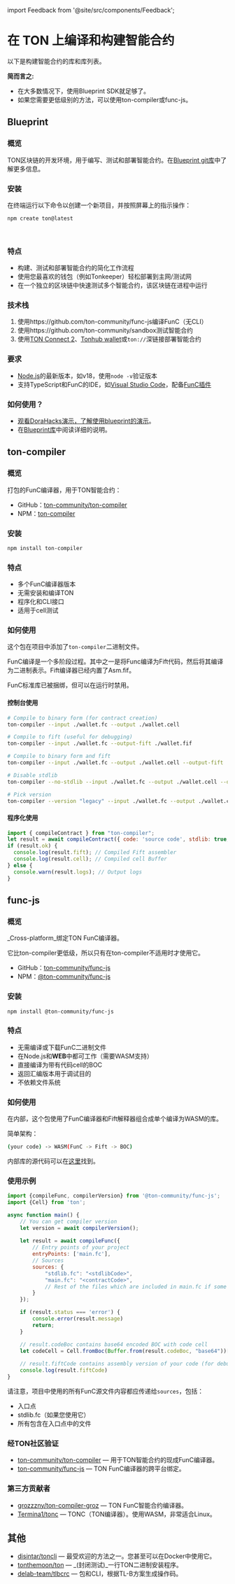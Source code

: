 import Feedback from '@site/src/components/Feedback';

# 在 TON 上编译和构建智能合约

以下是构建智能合约的库和库列表。

**简而言之:**

- 在大多数情况下，使用Blueprint SDK就足够了。
- 如果您需要更低级别的方法，可以使用ton-compiler或func-js。

## Blueprint

### 概览

TON区块链的开发环境，用于编写、测试和部署智能合约。在[Blueprint git库](https://github.com/ton-community/blueprint)中了解更多信息。

### 安装

在终端运行以下命令以创建一个新项目，并按照屏幕上的指示操作：

```bash
npm create ton@latest
```

&nbsp;

### 特点

- 构建、测试和部署智能合约的简化工作流程
- 使用您最喜欢的钱包（例如Tonkeeper）轻松部署到主网/测试网
- 在一个独立的区块链中快速测试多个智能合约，该区块链在进程中运行

### 技术栈

1. 使用https://github.com/ton-community/func-js编译FunC（无CLI）
2. 使用https://github.com/ton-community/sandbox测试智能合约
3. 使用[TON Connect 2](https://github.com/ton-connect)、[Tonhub wallet](https://tonhub.com/)或`ton://`深链接部署智能合约

### 要求

- [Node.js](https://nodejs.org)的最新版本，如v18，使用`node -v`验证版本
- 支持TypeScript和FunC的IDE，如[Visual Studio Code](https://code.visualstudio.com/)，配备[FunC插件](https://marketplace.visualstudio.com/items?itemName=tonwhales.func-vscode)

### 如何使用？

- [观看DoraHacks演示，了解使用blueprint的演示](https://www.youtube.com/watch?v=5ROXVM-Fojo)。
- 在[Blueprint库](https://github.com/ton-community/blueprint#create-a-new-project)中阅读详细的说明。

## ton-compiler

### 概览

打包的FunC编译器，用于TON智能合约：

- GitHub：[ton-community/ton-compiler](https://github.com/ton-community/ton-compiler)
- NPM：[ton-compiler](https://www.npmjs.com/package/ton-compiler)

### 安装

```bash npm2yarn
npm install ton-compiler
```

### 特点

- 多个FunC编译器版本
- 无需安装和编译TON
- 程序化和CLI接口
- 适用于cell测试

### 如何使用

这个包在项目中添加了`ton-compiler`二进制文件。

FunC编译是一个多阶段过程。其中之一是将Func编译为Fift代码，然后将其编译为二进制表示。Fift编译器已经内置了Asm.fif。

FunC标准库已被捆绑，但可以在运行时禁用。

#### 控制台使用

```bash
# Compile to binary form (for contract creation)
ton-compiler --input ./wallet.fc --output ./wallet.cell

# Compile to fift (useful for debugging)
ton-compiler --input ./wallet.fc --output-fift ./wallet.fif

# Compile to binary form and fift
ton-compiler --input ./wallet.fc --output ./wallet.cell --output-fift ./wallet.fif

# Disable stdlib
ton-compiler --no-stdlib --input ./wallet.fc --output ./wallet.cell --output-fift ./wallet.fif

# Pick version
ton-compiler --version "legacy" --input ./wallet.fc --output ./wallet.cell --output-fift ./wallet.fif
```

#### 程序化使用

```javascript
import { compileContract } from "ton-compiler";
let result = await compileContract({ code: 'source code', stdlib: true, version: 'latest' });
if (result.ok) {
  console.log(result.fift); // Compiled Fift assembler
  console.log(result.cell); // Compiled cell Buffer
} else {
  console.warn(result.logs); // Output logs
}
```

## func-js

### 概览

_Cross-platform_绑定TON FunC编译器。

它比ton-compiler更低级，所以只有在ton-compiler不适用时才使用它。

- GitHub：[ton-community/func-js](https://github.com/ton-community/func-js)
- NPM：[@ton-community/func-js](https://www.npmjs.com/package/@ton-community/func-js)

### 安装

```bash npm2yarn
npm install @ton-community/func-js
```

### 特点

- 无需编译或下载FunC二进制文件
- 在Node.js和**WEB**中都可工作（需要WASM支持）
- 直接编译为带有代码cell的BOC
- 返回汇编版本用于调试目的
- 不依赖文件系统

### 如何使用

在内部，这个包使用了FunC编译器和Fift解释器组合成单个编译为WASM的库。

简单架构：

```bash
(your code) -> WASM(FunC -> Fift -> BOC)
```

内部库的源代码可以在[这里](https://github.com/ton-blockchain/ton/tree/testnet/crypto/funcfiftlib)找到。

### 使用示例

```javascript
import {compileFunc, compilerVersion} from '@ton-community/func-js';
import {Cell} from 'ton';

async function main() {
    // You can get compiler version 
    let version = await compilerVersion();
    
    let result = await compileFunc({
        // Entry points of your project
        entryPoints: ['main.fc'],
        // Sources
        sources: {
            "stdlib.fc": "<stdlibCode>",
            "main.fc": "<contractCode>",
            // Rest of the files which are included in main.fc if some
        }
    });

    if (result.status === 'error') {
        console.error(result.message)
        return;
    }

    // result.codeBoc contains base64 encoded BOC with code cell 
    let codeCell = Cell.fromBoc(Buffer.from(result.codeBoc, "base64"))[0];
    
    // result.fiftCode contains assembly version of your code (for debug purposes)
    console.log(result.fiftCode)
}
```

请注意，项目中使用的所有FunC源文件内容都应传递给`sources`，包括：

- 入口点
- stdlib.fc（如果您使用它）
- 所有包含在入口点中的文件

### 经TON社区验证

- [ton-community/ton-compiler](/develop/smart-contracts/sdk/javascript#ton-compiler) — 用于TON智能合约的现成FunC编译器。
- [ton-community/func-js](/develop/smart-contracts/sdk/javascript#func-js) — TON FunC编译器的跨平台绑定。

### 第三方贡献者

- [grozzzny/ton-compiler-groz](https://github.com/grozzzny/ton-compiler-groz) — TON FunC智能合约编译器。
- [Termina1/tonc](https://github.com/Termina1/tonc) — TONC（TON编译器）。使用WASM，非常适合Linux。

## 其他

- [disintar/toncli](https://github.com/disintar/toncli) — 最受欢迎的方法之一。您甚至可以在Docker中使用它。
- [tonthemoon/ton](https://github.com/tonthemoon/ton) — _(封闭测试)_一行TON二进制安装程序。
- [delab-team/tlbcrc](https://github.com/delab-team/tlbcrc) — 包和CLI，根据TL-B方案生成操作码。

<Feedback />

